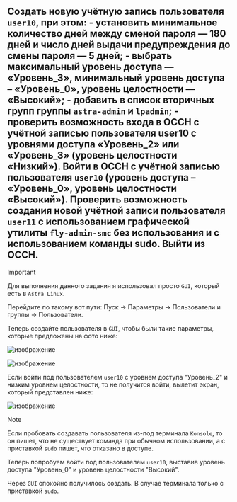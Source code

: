 ## Создать новую учётную запись пользователя `user10`, при этом: - установить минимальное количество дней между сменой пароля — 180 дней и число дней выдачи предупреждения до смены пароля — 5 дней; - выбрать максимальный уровень доступа — «Уровень_3», минимальный уровень доступа – «Уровень_0», уровень целостности — «Высокий»; - добавить в список вторичных групп группы `astra-admin` и `lpadmin`; - проверить возможность входа в ОССН с учётной записью пользователя user10 с уровнями доступа «Уровень_2» или «Уровень_3» (уровень целостности «Низкий»). Войти в ОССН с учётной записью пользователя `user10` (уровень доступа – «Уровень_0», уровень целостности «Высокий»). Проверить возможность создания новой учётной записи пользователя `user11` с использованием графической утилиты `fly-admin-smc` без использования и с использованием команды sudo. Выйти из ОССН.

> [!IMPORTANT]
> Для выполнения данного задания я использовал просто `GUI`, который есть в `Astra Linux`. 

Перейдите по такому вот пути: Пуск -> Параметры -> Пользователи и группы -> Пользователи. 

Теперь создайте пользователя в `GUI`, чтобы были такие параметры, которые предложены на фото ниже:

![изображение](https://github.com/user-attachments/assets/ecdebfea-363a-4106-9e9e-c5f061a16086)

![изображение](https://github.com/user-attachments/assets/1066ec20-bade-4d15-bd01-9eef8b8bc26f)

Если войти под пользователем `user10` с уровнем доступа "Уровень_2" и низким уровнем целостности, то не получится войти, вылетит экран, который представлен ниже: 

![изображение](https://github.com/user-attachments/assets/b47a5a62-b17e-4118-9831-b133e6331743)

> [!NOTE]
> Если пробовать создавать пользователя из-под терминала `Konsole`, то он пишет, что не существует команда при обычном использовании, а с приставкой `sudo` пишет, что отказано в доступе. 

Теперь попробуем войти под пользователем `user10`, выставив уровень доступа "Уровень_0" и уровень целостности "Высокий". 

Через `GUI` спокойно получилось создать. В случае терминала только с приставкой `sudo`. 

